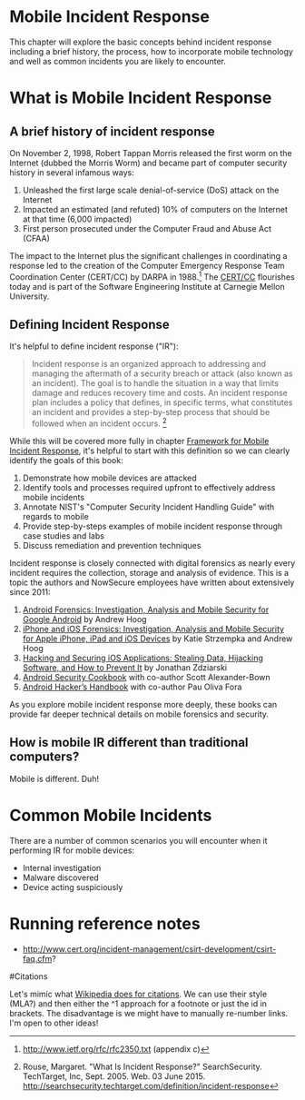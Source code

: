 # Mobile Incident Response

This chapter will explore the basic concepts behind incident response including a brief history, the process, how to incorporate mobile technology and well as common incidents you are likely to encounter.

# What is Mobile Incident Response

## A brief history of incident response
On November 2, 1998, Robert Tappan Morris released the first worm on the Internet (dubbed the Morris Worm) and became part of computer security history in several infamous ways:

1. Unleashed the first large scale denial-of-service (DoS) attack on the Internet
2. Impacted an estimated (and refuted) 10% of computers on the Internet at that time (6,000 impacted)
3. First person prosecuted under the Computer Fraud and Abuse Act (CFAA)

The impact to the Internet plus the significant challenges in coordinating a response led to the creation of the Computer Emergency Response Team Coordination Center (CERT/CC) by DARPA in 1988.[^1] The [CERT/CC](https://cert.org/) flourishes today and is part of the  Software Engineering Institute at Carnegie Mellon University. 

## Defining Incident Response

It's helpful to define incident response ("IR"):

>Incident response is an organized approach to addressing and managing the aftermath of a security breach or attack (also known as an incident). The goal is to handle the situation in a way that limits damage and reduces recovery time and costs. An incident response plan includes a policy that defines, in specific terms, what constitutes an incident and provides a step-by-step process that should be followed when an incident occurs. [^2] 

While this will be covered more fully in chapter [Framework for Mobile Incident Response](mobile-incident-response-framework.md), it's helpful to start with this definition so we can clearly identify the goals of this book:

1. Demonstrate how mobile devices are attacked
2. Identify tools and processes required upfront to effectively address mobile incidents
3. Annotate NIST's "Computer Security Incident Handling Guide" with regards to mobile
4. Provide step-by-steps examples of mobile incident response through case studies and labs
5. Discuss remediation and prevention techniques 

Incident response is closely connected with digital forensics as nearly every incident requires the collection, storage and analysis of evidence.  This is a topic the authors and NowSecure employees have written about extensively since 2011:

1. [Android Forensics: Investigation, Analysis and Mobile Security for Google Android](http://www.amazon.com/Android-Forensics-Investigation-Analysis-Security/dp/1597496510) by Andrew Hoog
2. [iPhone and iOS Forensics: Investigation, Analysis and Mobile Security for Apple iPhone, iPad and iOS Devices](http://www.amazon.com/iPhone-iOS-Forensics-Investigation-Analysis/dp/1597496596/ref=pd_bxgy_14_img_y) by Katie Strzempka and Andrew Hoog
3. [Hacking and Securing iOS Applications: Stealing Data, Hijacking Software, and How to Prevent It](http://www.amazon.com/Hacking-Securing-iOS-Applications-Hijacking/dp/1449318746/ref=sr_1_1?s=books&ie=UTF8&qid=1433593160&sr=1-1&keywords=Hacking+and+Securing+iOS+Applications) by Jonathan Zdziarski
3. [Android Security Cookbook](http://www.amazon.com/Android-Security-Cookbook-Keith-Makan/dp/1782167161/ref=sr_1_1?s=books&ie=UTF8&qid=1433593041&sr=1-1&keywords=Android+Security+Cookbook) with co-author Scott Alexander-Bown
4. [Android Hacker’s Handbook](http://www.amazon.com/Android-Hackers-Handbook-Joshua-Drake/dp/111860864X/ref=sr_1_1?s=books&ie=UTF8&qid=1433593102&sr=1-1&keywords=Android+Hacker%E2%80%99s+Handbook) with co-author Pau Oliva Fora

As you explore mobile incident response more deeply, these books can provide far deeper technical details on mobile forensics and security.

## How is mobile IR different than traditional computers?

Mobile is different. Duh!

# Common Mobile Incidents
There are a number of common scenarios you will encounter when it performing IR for mobile devices:

* Internal investigation
* Malware discovered
* Device acting suspiciously

# Running reference notes

- http://www.cert.org/incident-management/csirt-development/csirt-faq.cfm?

#Citations

Let's mimic what [Wikipedia does for citations](http://en.wikipedia.org/wiki/Robert_Tappan_Morris#References). We can use their style (MLA?) and then either the ^1 approach for a footnote or just the id in brackets. The disadvantage is we might have to manually re-number links. I'm open to other ideas!

[^1]: http://www.ietf.org/rfc/rfc2350.txt (appendix c)
[^2]: Rouse, Margaret. "What Is Incident Response?" SearchSecurity. TechTarget, Inc, Sept. 2005. Web. 03 June 2015. <http://searchsecurity.techtarget.com/definition/incident-response>